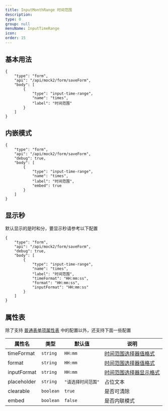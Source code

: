 ```yaml
---
title: InputMonthRange 时间范围
description:
type: 0
group: null
menuName: InputTimeRange
icon:
order: 15
---
```


## 基本用法

```schema: scope="body"
{
    "type": "form",
    "api": "/api/mock2/form/saveForm",
    "body": [
        {
            "type": "input-time-range",
            "name": "times",
            "label": "时间范围"
        }
    ]
}
```

## 内嵌模式

```schema: scope="body"
{
    "type": "form",
    "api": "/api/mock2/form/saveForm",
    "debug": true,
    "body": [
        {
            "type": "input-time-range",
            "name": "times",
            "label": "时间范围",
            "embed": true
        }
    ]
}
```

## 显示秒

默认显示的是时和分，要显示秒请参考以下配置

```schema: scope="body"
{
    "type": "form",
    "api": "/api/mock2/form/saveForm",
    "debug": true,
    "body": [
        {
            "type": "input-time-range",
            "name": "times",
            "label": "时间范围",
            "timeFormat": "HH:mm:ss",
            "format": "HH:mm:ss",
            "inputFormat": "HH:mm:ss"
        }
    ]
}
```

## 属性表

除了支持 [普通表单项属性表](./formitem#%E5%B1%9E%E6%80%A7%E8%A1%A8) 中的配置以外，还支持下面一些配置

| 属性名      | 类型      | 默认值             | 说明                                                                  |
| ----------- | --------- | ------------------ | --------------------------------------------------------------------- |
| timeFormat  | `string`  | `HH:mm`            | [时间范围选择器值格式](./date#%E5%80%BC%E6%A0%BC%E5%BC%8F)            |
| format      | `string`  | `HH:mm`            | [时间范围选择器值格式](./date#%E5%80%BC%E6%A0%BC%E5%BC%8F)            |
| inputFormat | `string`  | `HH:mm`            | [时间范围选择器显示格式](./date#%E6%98%BE%E7%A4%BA%E6%A0%BC%E5%BC%8F) |
| placeholder | `string`  | `"请选择时间范围"` | 占位文本                                                              |
| clearable   | `boolean` | `true`             | 是否可清除                                                            |
| embed       | `boolean` | `false`            | 是否内联模式                                                          |
